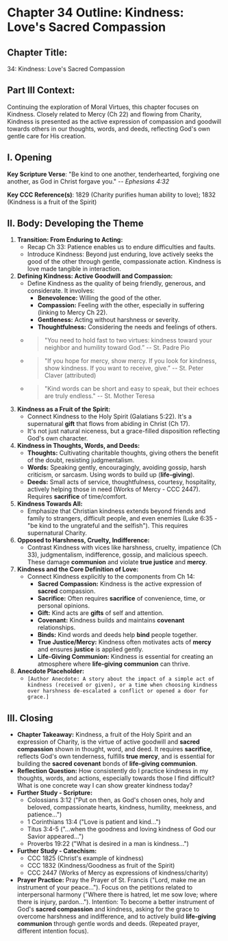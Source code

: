 # Chapter 34 Outline: Kindness: Love's Sacred Compassion

## Chapter Title:
34: Kindness: Love's Sacred Compassion

## Part III Context:
Continuing the exploration of Moral Virtues, this chapter focuses on Kindness. Closely related to Mercy (Ch 22) and flowing from Charity, Kindness is presented as the active expression of compassion and goodwill towards others in our thoughts, words, and deeds, reflecting God's own gentle care for His creation.

## I. Opening

**Key Scripture Verse**: "Be kind to one another, tenderhearted, forgiving one another, as God in Christ forgave you." -- _Ephesians 4:32_

**Key CCC Reference(s)**: 1829 (Charity purifies human ability to love); 1832 (Kindness is a fruit of the Spirit)

## II. Body: Developing the Theme

1.  **Transition: From Enduring to Acting:**
    *   Recap Ch 33: Patience enables us to endure difficulties and faults.
    *   Introduce Kindness: Beyond just enduring, love actively seeks the good of the other through gentle, compassionate action. Kindness is love made tangible in interaction.
2.  **Defining Kindness: Active Goodwill and Compassion:**
    *   Define Kindness as the quality of being friendly, generous, and considerate. It involves:
        *   **Benevolence:** Willing the good of the other.
        *   **Compassion:** Feeling *with* the other, especially in suffering (linking to Mercy Ch 22).
        *   **Gentleness:** Acting without harshness or severity.
        *   **Thoughtfulness:** Considering the needs and feelings of others.
    *   > "You need to hold fast to two virtues: kindness toward your neighbor and humility toward God.” -- St. Padre Pio
    *   > "If you hope for mercy, show mercy. If you look for kindness, show kindness. If you want to receive, give.” -- St. Peter Claver (attributed)
    *   > "Kind words can be short and easy to speak, but their echoes are truly endless." -- St. Mother Teresa
3.  **Kindness as a Fruit of the Spirit:**
    *   Connect Kindness to the Holy Spirit (Galatians 5:22). It's a supernatural **gift** that flows from abiding in Christ (Ch 17).
    *   It's not just natural niceness, but a grace-filled disposition reflecting God's own character.
4.  **Kindness in Thoughts, Words, and Deeds:**
    *   **Thoughts:** Cultivating charitable thoughts, giving others the benefit of the doubt, resisting judgmentalism.
    *   **Words:** Speaking gently, encouragingly, avoiding gossip, harsh criticism, or sarcasm. Using words to build up (**life-giving**).
    *   **Deeds:** Small acts of service, thoughtfulness, courtesy, hospitality, actively helping those in need (Works of Mercy - CCC 2447). Requires **sacrifice** of time/comfort.
5.  **Kindness Towards All:**
    *   Emphasize that Christian kindness extends beyond friends and family to strangers, difficult people, and even enemies (Luke 6:35 - "be kind to the ungrateful and the selfish"). This requires supernatural Charity.
6.  **Opposed to Harshness, Cruelty, Indifference:**
    *   Contrast Kindness with vices like harshness, cruelty, impatience (Ch 33), judgmentalism, indifference, gossip, and malicious speech. These damage **communion** and violate **true justice** and **mercy**.
7.  **Kindness and the Core Definition of Love:**
    *   Connect Kindness explicitly to the components from Ch 14:
        *   **Sacred Compassion:** Kindness is the active expression of **sacred** compassion.
        *   **Sacrifice:** Often requires **sacrifice** of convenience, time, or personal opinions.
        *   **Gift:** Kind acts are **gifts** of self and attention.
        *   **Covenant:** Kindness builds and maintains **covenant** relationships.
        *   **Binds:** Kind words and deeds help **bind** people together.
        *   **True Justice/Mercy:** Kindness often motivates acts of **mercy** and ensures **justice** is applied gently.
        *   **Life-Giving Communion:** Kindness is essential for creating an atmosphere where **life-giving communion** can thrive.
8.  **Anecdote Placeholder:**
    *   `[Author Anecdote: A story about the impact of a simple act of kindness (received or given), or a time when choosing kindness over harshness de-escalated a conflict or opened a door for grace.]`

## III. Closing

*   **Chapter Takeaway:** Kindness, a fruit of the Holy Spirit and an expression of Charity, is the virtue of active goodwill and **sacred compassion** shown in thought, word, and deed. It requires **sacrifice**, reflects God's own tenderness, fulfills **true mercy**, and is essential for building the **sacred covenant** bonds of **life-giving communion**.
*   **Reflection Question:** How consistently do I practice kindness in my thoughts, words, and actions, especially towards those I find difficult? What is one concrete way I can show greater kindness today?
*   **Further Study - Scripture:**
    *   Colossians 3:12 ("Put on then, as God's chosen ones, holy and beloved, compassionate hearts, kindness, humility, meekness, and patience...")
    *   1 Corinthians 13:4 ("Love is patient and kind...")
    *   Titus 3:4-5 ("...when the goodness and loving kindness of God our Savior appeared...")
    *   Proverbs 19:22 ("What is desired in a man is kindness...")
*   **Further Study - Catechism:**
    *   CCC 1825 (Christ's example of kindness)
    *   CCC 1832 (Kindness/Goodness as fruit of the Spirit)
    *   CCC 2447 (Works of Mercy as expressions of kindness/charity)
*   **Prayer Practice:** Pray the Prayer of St. Francis ("Lord, make me an instrument of your peace..."). Focus on the petitions related to interpersonal harmony ("Where there is hatred, let me sow love; where there is injury, pardon..."). Intention: To become a better instrument of God's **sacred compassion** and kindness, asking for the grace to overcome harshness and indifference, and to actively build **life-giving communion** through gentle words and deeds. (Repeated prayer, different intention focus).

